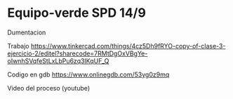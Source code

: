 # Equipo-verde SPD 14/9

Dumentacion 

Trabajo  https://www.tinkercad.com/things/4cz5Dh9fRYO-copy-of-clase-3-ejercicio-2/editel?sharecode=7RMtDgOxVBgYe-oIwnhSVqfeStLxLbPu6zq3IKqUF_Q

Codigo en gdb  https://www.onlinegdb.com/53yg0z9mq

Video del proceso (youtube)







